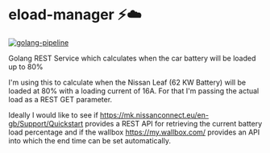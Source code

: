 # eload-manager ⚡️☁️

[![golang-pipeline](https://github.com/tinchopu/eload-manager/actions/workflows/push.yml/badge.svg)](https://github.com/tinchopu/eload-manager/actions/workflows/push.yml)

Golang REST Service which calculates when the car battery will be loaded up to 80%

I'm using this to calculate when the Nissan Leaf (62 KW Battery) will be loaded at 80% with a loading current of 16A. For that I'm passing the actual load as a REST GET parameter.

Ideally I would like to see if https://mk.nissanconnect.eu/en-gb/Support/Quickstart provides a REST API for retrieving the current battery load percentage and if the wallbox https://my.wallbox.com/ provides an API into which the end time can be set automatically.
